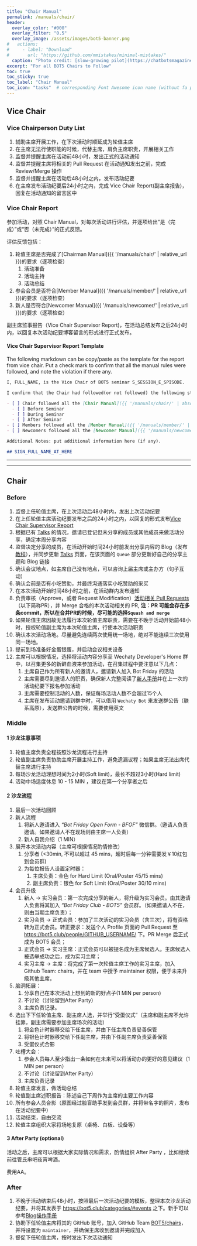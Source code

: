 ```yaml
---
title: "Chair Manual"
permalink: /manuals/chair/
header:
  overlay_color: "#000"
  overlay_filter: "0.5"
  overlay_image: /assets/images/bot5-banner.png
#   actions:
#     - label: "Download"
#       url: "https://github.com/mmistakes/minimal-mistakes/"
  caption: "Photo credit: [slow-growing pilot](https://chatbotsmagazine.com/why-a-slow-growing-pilot-is-vital-for-chatbot-success-cce7875f93b3)"
excerpt: "For all BOT5 Chairs to Follow"
toc: true
toc_sticky: true
toc_label: "Chair Manual"
toc_icon: "tasks"  # corresponding Font Awesome icon name (without fa prefix)
---
```


## Vice Chair

### Vice Chairperson Duty List

1. 辅助主席开展工作，在下次活动时顺延成为轮值主席
2. 在主席无法行使职能的时候，代替主席，肩负主席职责，开展相关工作
3. 监督并提醒主席在活动前48小时，发出正式的活动通知
4. 监督并提醒主席将相关的 Pull Request 在活动通知发出之前，完成 Review/Merge 操作
5. 监督并提醒主席在活动后48小时之内，发布活动纪要
6. 在主席发布活动纪要后24小时之内，完成 Vice Chair Report(副主席报告)，回复在活动通知的留言区中

### Vice Chair Report

参加活动，对照 Chair Manual，对每次活动进行评估，并逐项给出“是（完成）”或“否（未完成）”的正式反馈。

评估反馈包括：

1. 轮值主席是否完成了[Chairman Manual]({{ '/manuals/chair/' | relative_url }})的要求（逐项检查）
    1. 活动准备
    1. 活动主持
    1. 活动总结
1. 参会会员是否符合[Member Manual]({{ '/manuals/member/' | relative_url }})的要求（逐项检查）
1. 新人是否符合[Newcomer Manual]({{ '/manuals/newcomer/' | relative_url }})的要求（逐项检查）

副主席监事报告（Vice Chair Supervisor Report)，在活动总结发布之后24小时内，以回复本次活动纪要博客留言的形式进行正式发布。

#### Vice Chair Supervisor Report Template

The following markdown can be copy/paste as the template for the report from vice chair. Put a check mark to confirm that all the manual rules were followed, and note the violation if there any.

```markdown
I, FULL_NAME, is the Vice Chair of BOT5 seminar S_SESSION_E_SPISODE.

I confirm that the Chair had followed(or not followed) the following steps in this seminar:

- [ ] Chair followed all the [Chair Manual]({{ '/manuals/chair/' | absolute_url }}) requirements
  - [ ] Before Seminar
  - [ ] During Seminar
  - [ ] After Seminar
- [ ] Members followed all the [Member Manual]({{ '/manuals/member/' | absolute_url }}) requirements
- [ ] Newcomers followed all the [Newcomer Manual]({{ '/manuals/newcomer/' | absolute_url }}) requirements

Additional Notes: put additional information here (if any).

## SIGN_FULL_NAME_AT_HERE
```

---
---

## Chair

### Before

1. 监督上任轮值主席，在上次活动后48小时内，发出上次活动纪要
1. 在上任轮值主席活动纪要发布之后的24小时之内，以回复的形式发布[Vice Chair Supervisor Report](/manuals/chair/#vice-chair-supervisor-report)
1. 根据已有 [Talks](https://www.bot5.club/talks/) 的情况，邀请已登记但未分享的成员或其他成员来做活动分享，确定本周分享内容
1. 监督决定分享的成员，在活动开始时间24小时前发出分享内容的 Blog（发布[教程](https://www.bot5.club/manuals/blog/)），并同步更新 [Talks](https://www.bot5.club/talks/) 页面，在该页面的 `Queue` 部分更新好自己的分享主题和 Blog 链接
1. 确认会议地点，如主席自己没有地点，可以咨询上届主席或主办方（句子互动）
1. 确认会前是否有小吃赞助，并最终沟通落实小吃赞助的采买
1. 在本次活动开始时间48小时之前，在活动群内发布通知
1. 负责审核（Approve，或者 Request Modification）[活动相关 Pull Requests](https://github.com/wechaty/bot5.club/pulls)（以下简称PR），并 Merge 合格的本次活动相关的 PR, **注：PR 可能会存在多条commit，所以在合并PR的时候，尽可能的选择`Squash and merge`**
1. 如果轮值主席因故无法履行本次轮值主席职责，需要在不晚于活动开始前48小时，授权轮值副主席为本次轮值主席，行使本次活动职责
1. 确认本次活动场地。尽量避免连续两次使用统一场地，绝对不能连续三次使用同一场地。
1. 提前到场准备好金蛋银蛋，并启动会议相关设备
1. 主席可以根据情况，选择将活动内容分享至 Wechaty Developer's Home 群中，以召集更多的新鲜血液来参加活动，在召集过程中要注意以下几点：
    1. 主席自己作为所有新人的邀请人，邀请新人加入 Bot Friday 的活动
    1. 主席需要尽到邀请人的职责，确保新人完整阅读了[新人手册](https://www.bot5.club/manuals/newcomer/)并在上一次的活动纪要下报名参加活动
    1. 主席需要控制活动的人数，保证每场活动人数不会超过15个人
    1. 主席在发布活动邀请到群中时，可以借用 `Wechaty Bot` 来发送群公告（联系高原），发送群公告的时候，需要使用英文

### Middle

#### 1 沙龙注意事项

1. 轮值主席负责全程按照沙龙流程进行主持
1. 轮值副主席负责协助主席开展主持工作，避免遗漏议程；如果主席无法出席代替主席进行主持
1. 每场沙龙活动理想时间为2小时(Soft limit)，最长不超过3小时(Hard limit)
1. 活动中场适度休息 10 - 15 MIN ，建议在第一个分享者之后

#### 2 沙龙流程

1. 最后一次活动回顾
1. 新人流程
    1. 将新人邀请进入 _“Bot Friday Open Form - BFOF”_ 微信群。（邀请人负责邀请。如果邀请人不在现场则由主席一人负责）
    1. 新人自我介绍（1 MIN）
1. 展开本次活动内容（主席可根据情况酌情修改）
    1. 分享者 (<30min, 不可以超过 45 mins，超时后每一分钟需要发￥10红包到会员群)
    1. 为每位报告人设置定时器：
        1. 主席负责：金色 for Hard Limit (Oral/Poster 45/15 mins)
        1. 副主席负责：银色 for Soft Limit (Oral/Poster 30/10 mins)
1. 会员升级
    1. 新人 -> 实习会员：第一次完成分享的新人，将升级为实习会员。由其邀请人负责将其加入 _“Bot Friday Club - BOT5”_ 会员群。（如果邀请人不在，则由当期主席负责）；
    1. 实习会员 -> 正式会员：参加了三次活动的实习会员（含三次），将有资格转为正式会员。转正要求：发送个人 Profile 页面的 Pull Request 至 https://bot5.club/people/GITHUB_USERNAME/ 下。PR Merge 后正式成为 BOT5 会员；
    1. 正式会员 -> 实习主席：正式会员可以被提名成为主席候选人。主席候选人被选举成功之后，成为实习主席；
    1. 实习主席 -> 主席：将完成了第一次轮值主席工作的实习主席，加入 Github Team: chairs，并在 team 中授予 maintainer 权限，便于未来升级其他主席。
1. 脑洞拓展：
    1. 分享自己在本次活动上想到的新的好点子(1 MIN per person)
    1. 不讨论（讨论留到After Party）
    1. 主席负责记录。
1. 选出下下任轮值主席、副主席人选，并举行“受蛋仪式”（主席和副主席不允许挂靠，副主席需要参加主席场次的活动）
    1. 将金色计时器移交给下任主席，并由下任主席负责妥善保管
    1. 将银色计时器移交给下任副主席，并由下任副主席负责妥善保管
    1. 受蛋仪式合影
1. 吐槽大会：
    1. 参会人员每人至少指出一条如何在未来可以将活动办的更好的意见建议（1 MIN per person）
    1. 不讨论（讨论留到After Party）
    1. 主席负责记录
1. 轮值主席发言，做活动总结
1. 轮值副主席述职报告：陈述自己下周作为主席的主要工作内容
1. 所有参会人员合影（原图经过脸盲助手发到会员群，并将带名字的照片，发布在活动纪要中）
1. 活动结束，自由交流
1. 轮值主席组织大家将场地复原（桌椅、白板、设备等）

#### 3 After Party (optional)

活动之后，主席可以根据大家实际情况和需求，酌情组织 After Party ，比如继续前往管氏串吧夜宵啤酒。

费用AA。

### After

1. 不晚于活动结束后48小时，按照最后一次活动纪要的模板，整理本次沙龙活动纪要，并将其发表于 <https://bot5.club/categories/#events> 之下。新手可以参考[Blog操作手册](https://bot5.club/manuals/blog/)
1. 协助下任轮值主席将其的 GitHub 账号，加入 GitHub Team [BOT5/chairs](https://github.com/orgs/wechaty/teams/chairs)，并将设置为 `maintainer`，并确保主席收到邀请并完成加入
1. 督促下任轮值主席，按时发出下次活动通知
